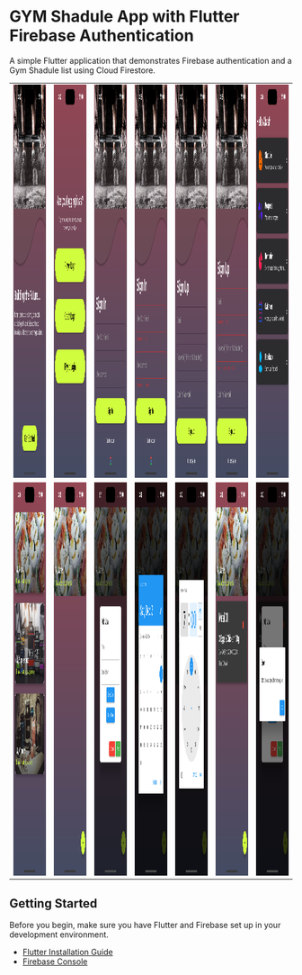 # GYM Shadule App with Flutter Firebase Authentication

A simple Flutter application that demonstrates Firebase authentication and a Gym Shadule list using Cloud Firestore.

<table>
  <tr>
    <td><img src="assets/1.png" width="322.5" height="699"></td>
    <td><img src="assets/2.png" width="322.5" height="699"></td>
    <td><img src="assets/3.png" width="322.5" height="699"></td>
    <td><img src="assets/14.png" width="322.5" height="699"></td>
    <td><img src="assets/4.png" width="322.5" height="699"></td>
    <td><img src="assets/15.png" width="322.5" height="699"></td>
    <td><img src="assets/5.png" width="322.5" height="699"></td>
    
  </tr>
  <tr>
    <td><img src="assets/6.png" width="322.5" height="699"></td>
    <td><img src="assets/7.png" width="322.5" height="699"></td>
    <td><img src="assets/8.png" width="322.5" height="699"></td>
    <td><img src="assets/9.png" width="322.5" height="699"></td>
    <td><img src="assets/10.png" width="322.5" height="699"></td>
    <td><img src="assets/11.png" width="322.5" height="699"></td>
    <td><img src="assets/12.png" width="322.5" height="699"></td>
  </tr>

</table>

## Getting Started

Before you begin, make sure you have Flutter and Firebase set up in your development environment.

- [Flutter Installation Guide](https://flutter.dev/docs/get-started/install)
- [Firebase Console](https://console.firebase.google.com/)

